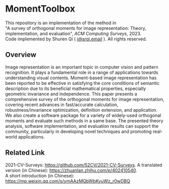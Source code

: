 # MomentToolbox
This repository is an implementation of the method in  
"A survey of orthogonal moments for image representation: Theory, implementation, and evaluation", *ACM Computing Surveys*, 2023.  
Code implemented by Shuren Qi ( i@srqi.email ). All rights reserved.

## Overview

Image representation is an important topic in computer vision and pattern recognition. It plays a fundamental role in a range of applications towards understanding visual contents. Moment-based image representation has been reported to be effective in satisfying the core conditions of semantic description due to its beneficial mathematical properties, especially geometric invariance and independence. This paper presents a comprehensive survey of the orthogonal moments for image representation, covering recent advances in fast/accurate calculation, robustness/invariance optimization, definition extension, and application. We also create a software package for a variety of widely-used orthogonal moments and evaluate such methods in a same base. The presented theory analysis, software implementation, and evaluation results can support the community, particularly in developing novel techniques and promoting real-world applications.

## Related Link
2021-CV-Surveys: https://github.com/52CV/2021-CV-Surveys.
A translated version (in Chinese): https://zhuanlan.zhihu.com/p/402410540.  
A short introduction (in Chinese): https://mp.weixin.qq.com/s/ymAAzMQbWbKyuWz_r0wDBQ  
